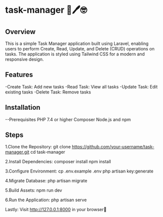 # task-manager 📝🖊️🤓

## Overview
This is a simple Task Manager application built using Laravel, enabling users to perform Create, Read, Update, and Delete (CRUD) operations on tasks. The application is styled using Tailwind CSS for a modern and responsive design.

## Features
-Create Task: Add new tasks
-Read Task: View all tasks
-Update Task: Edit existing tasks
-Delete Task: Remove tasks

## Installation
--Prerequisites
PHP 7.4 or higher
Composer
Node.js and npm

## Steps

1.Clone the Repository:
git clone https://github.com/your-username/task-manager.git
cd task-manager

2.Install Dependencies:
composer install
npm install

3.Configure Environment:
cp .env.example .env
php artisan key:generate

4.Migrate Database:
php artisan migrate

5.Build Assets:
npm run dev

6.Run the Application:
php artisan serve

Lastly: 
Visit http://127.0.0.1:8000 in your browser🎇
